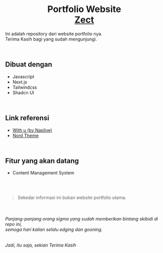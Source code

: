 <h1 align="center">
  Portfolio Website <br/>
  <a href="https://zect.vercel.app/" target="_blank">Zect</a>
</h1>

Ini adalah repository dari website portfolio nya. <br/>
Terima Kasih bagi yang sudah mengunjungi.

<br/>

## Dibuat dengan
- Javascript
- Next.js
- Tailwindcss
- Shadcn UI

<br/>

## Link referensi
- [With u (by Naplive)](https://youtu.be/BEUTzkwoCWI?si=pzH3A787t0zVRBzp)
- [Nord Theme](https://www.nordtheme.com/)

<br/>

## Fitur yang akan datang
- Content Management System

<br/>
<br/>

> Sekedar informasi ini bukan website portfolio utama.

<br/>

<h6>
  Panjang-panjang orang sigma yang sudah memberikan bintang skibidi di repo ini, <br/>
  semoga hari kalian selalu edging dan gooning.
<h6/>
<h6>Jadi, itu saja, sekian Terima Kasih</h6>
